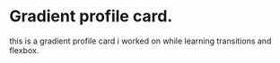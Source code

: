 # Gradient profile card.
this is a gradient profile card i worked on while learning transitions and flexbox.